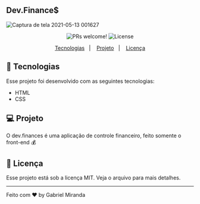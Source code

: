 ## Dev.Finance$

![Captura de tela 2021-05-13 001627](https://user-images.githubusercontent.com/57048555/118074412-3b7c7800-b384-11eb-9a78-3216f0cbd353.jpg)

<p align="center">
 <img src="https://img.shields.io/static/v1?label=PRs&message=welcome&color=49AA26&labelColor=000000" alt="PRs welcome!" />

  <img alt="License" src="https://img.shields.io/static/v1?label=license&message=MIT&color=49AA26&labelColor=000000">
</p>

<p align="center">
  <a href="#-tecnologias">Tecnologias</a>&nbsp;&nbsp;&nbsp;|&nbsp;&nbsp;&nbsp;
  <a href="#-projeto">Projeto</a>&nbsp;&nbsp;&nbsp;|&nbsp;&nbsp;&nbsp;
  <a href="#memo-licença">Licença</a>
</p>



## 🚀 Tecnologias
Esse projeto foi desenvolvido com as seguintes tecnologias:

- HTML
- CSS

## 💻 Projeto

O dev.finances é uma aplicação de controle financeiro, feito somente o front-end 💰

## :memo: Licença

Esse projeto está sob a licença MIT. Veja o arquivo para mais detalhes.

---

Feito com ♥ by Gabriel Miranda
